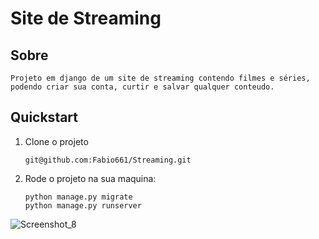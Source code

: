 # Site de Streaming

## Sobre
```
Projeto em django de um site de streaming contendo filmes e séries, podendo criar sua conta, curtir e salvar qualquer conteudo.
```
## Quickstart

1. Clone o projeto

   ```shell
   git@github.com:Fabio661/Streaming.git
   ```

2. Rode o projeto na sua maquina:

   ```shell
   python manage.py migrate
   python manage.py runserver
   ```

![Screenshot_8](https://github.com/Fabio661/Site-de-streaming/assets/125137802/147a6692-2d7a-4722-81a5-b43d6e6fe57d)

